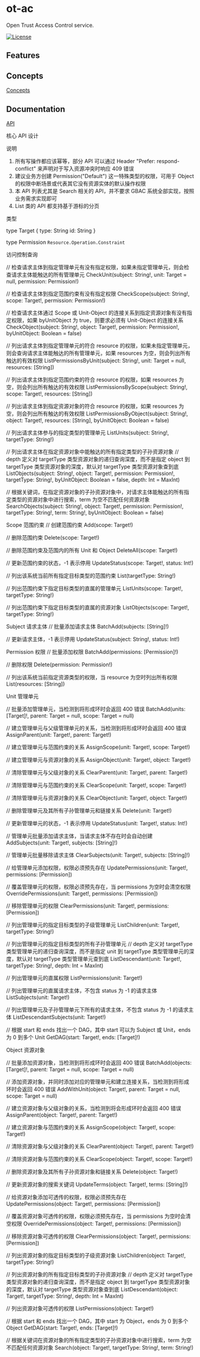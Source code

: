 # ot-ac
Open Trust Access Control service.

[![License](http://img.shields.io/badge/license-mit-blue.svg?style=flat-square)](https://raw.githubusercontent.com/open-trust/ot-ac/master/LICENSE)

## Features

## Concepts

[Concepts](https://github.com/open-trust/ot-ac/blob/master/doc/concepts.md)

## Documentation

[API](https://github.com/open-trust/ot-ac/blob/master/doc/openapi.md)

核心 API 设计

说明

1. 所有写操作都应该幂等，部分 API 可以通过 Header "Prefer: respond-conflict" 来声明对于写入资源冲突时响应 409 错误
2. 建议业务方创建 Permission("Default") 这一特殊类型的权限，可用于 Object 的权限中断场景或代表其它没有资源实体的默认操作权限
3. 本 API 列表尤其是 Search 相关的 API，并不要求 GBAC 系统全部实现，按照业务需求实现即可
4. List 类的 API 都支持基于游标的分页

类型

type Target {
  type: String
  id: String
}

type Permission `Resource.Operation.Constraint`

访问控制查询

// 检查请求主体到指定管理单元有没有指定权限，如果未指定管理单元，则会检查请求主体能触达的所有管理单元
CheckUnit(subject: String!, unit: Target = null, permission: Permission!)

// 检查请求主体到指定范围约束有没有指定权限
CheckScope(subject: String!, scope: Target!, permission: Permission!)

// 检查请求主体通过 Scope 或 Unit-Object 的连接关系到指定资源对象有没有指定权限，如果 byUnitObject 为 true，则要求必须有 Unit-Object 的连接关系
CheckObject(subject: String!, object: Target!, permission: Permission!, byUnitObject: Boolean = false)

// 列出请求主体到指定管理单元的符合 resource 的权限，如果未指定管理单元，则会查询请求主体能触达的所有管理单元，如果 resources 为空，则会列出所有触达的有效权限
ListPermissionsByUnit(subject: String!, unit: Target = null, resources: [String])

// 列出请求主体到指定范围约束的符合 resource 的权限，如果 resources 为空，则会列出所有触达的有效权限
ListPermissionsByScope(subject: String!, scope: Target!, resources: [String])

// 列出请求主体到指定资源对象的符合 resource 的权限，如果 resources 为空，则会列出所有触达的有效权限
ListPermissionsByObject(subject: String!, object: Target!, resources: [String], byUnitObject: Boolean = false)

// 列出请求主体参与的指定类型的管理单元
ListUnits(subject: String!, targetType: String!)

// 列出请求主体在指定资源对象中能触达的所有指定类型的子孙资源对象
// depth 定义对 targetType 类型资源对象的递归查询深度，而不是指定 object 到 targetType 类型资源对象的深度，默认对 targetType 类型资源对象查到底
ListObjects(subject: String!, object: Target!, permission: Permission!, targetType: String!, byUnitObject: Boolean = false, depth: Int = MaxInt)

// 根据关键词，在指定资源对象的子孙资源对象中，对请求主体能触达的所有指定类型的资源对象中进行搜索，term 为空不匹配任何资源对象
SearchObjects(subject: String!, object: Target!, permission: Permission!, targetType: String!, term: String!, byUnitObject: Boolean = false)

Scope 范围约束
// 创建范围约束
Add(scope: Target!)

// 删除范围约束
Delete(scope: Target!)

// 删除范围约束及范围内的所有 Unit 和 Object
DeleteAll(scope: Target!)

// 更新范围约束的状态，-1 表示停用
UpdateStatus(scope: Target!, status: Int!)

// 列出该系统当前所有指定目标类型的范围约束
List(targetType: String!)

// 列出范围约束下指定目标类型的直属的管理单元
ListUnits(scope: Target!, targetType: String!)

// 列出范围约束下指定目标类型的直属的资源对象
ListObjects(scope: Target!, targetType: String!)

Subject 请求主体
// 批量添加请求主体
BatchAdd(subjects: [String]!)

// 更新请求主体，-1 表示停用
UpdateStatus(subject: String!, status: Int!)

Permission 权限
// 批量添加权限
BatchAdd(permissions: [Permission]!)

// 删除权限
Delete(permission: Permission!)

// 列出该系统当前指定资源类型的权限，当 resource 为空时列出所有权限
List(resources: [String])

Unit 管理单元

// 批量添加管理单元，当检测到将形成环时会返回 400 错误
BatchAdd(units: [Target]!, parent: Target = null, scope: Target = null)

// 建立管理单元与父级管理单元的关系，当检测到将形成环时会返回 400 错误
AssignParent(unit: Target!, parent: Target!)

// 建立管理单元与范围约束的关系
AssignScope(unit: Target!, scope: Target!)

// 建立管理单元与资源对象的关系
AssignObject(unit: Target!, object: Target!)

// 清除管理单元与父级对象的关系
ClearParent(unit: Target!, parent: Target!)

// 清除管理单元与范围约束的关系
ClearScope(unit: Target!, scope: Target!)

// 清除管理单元与资源对象的关系
ClearObject(unit: Target!, object: Target!)

// 删除管理单元及其所有子孙管理单元和链接关系
Delete(unit: Target!)

// 更新管理单元的状态，-1 表示停用
UpdateStatus(unit: Target!, status: Int!)

// 管理单元批量添加请求主体，当请求主体不存在时会自动创建
AddSubjects(unit: Target!, subjects: [String]!)

// 管理单元批量移除请求主体
ClearSubjects(unit: Target!, subjects: [String]!)

// 给管理单元添加权限，权限必须预先存在
UpdatePermissions(unit: Target!, permissions: [Permission])

// 覆盖管理单元的权限，权限必须预先存在，当 permissions 为空时会清空权限
OverridePermissions(unit: Target!, permissions: [Permission])

// 移除管理单元的权限
ClearPermissions(unit: Target!, permissions: [Permission])

// 列出管理单元的指定目标类型的子级管理单元
ListChildren(unit: Target!, targetType: String!)

// 列出管理单元的指定目标类型的所有子孙管理单元
// depth 定义对 targetType 类型管理单元的递归查询深度，而不是指定 unit 到 targetType 类型管理单元的深度，默认对 targetType 类型管理单元查到底
ListDescendant(unit: Target!, targetType: String!, depth: Int = MaxInt)

// 列出管理单元的直属权限
ListPermissions(unit: Target!)

// 列出管理单元的直属请求主体，不包含 status 为 -1 的请求主体
ListSubjects(unit: Target!)

// 列出管理单元及子孙管理单元下所有的请求主体，不包含 status 为 -1 的请求主体
ListDescendantSubjects(unit: Target!)

// 根据 start 和 ends 找出一个 DAG，其中 start 可以为 Subject 或 Unit，ends 为 0 到多个 Unit
GetDAG(start: Target!, ends: [Target]!)

Object 资源对象

// 批量添加资源对象，当检测到将形成环时会返回 400 错误
BatchAdd(objects: [Target]!, parent: Target = null, scope: Target = null)

// 添加资源对象，并同时添加对应的管理单元和建立连接关系，当检测到将形成环时会返回 400 错误
AddWithUnit(object: Target!, parent: Target = null, scope: Target = null)

// 建立资源对象与父级对象的关系，当检测到将会形成环时会返回 400 错误
AssignParent(object: Target!, parent: Target!)

// 建立资源对象与范围约束的关系
AssignScope(object: Target!, scope: Target!)

// 清除资源对象与父级对象的关系
ClearParent(object: Target!, parent: Target!)

// 清除资源对象与范围约束的关系
ClearScope(object: Target!, scope: Target!)

// 删除资源对象及其所有子孙资源对象和链接关系
Delete(object: Target!)

// 更新资源对象的搜索关键词
UpdateTerms(object: Target!, terms: [String]!)

// 给资源对象添加可透传的权限，权限必须预先存在
UpdatePermissions(object: Target!, permissions: [Permission])

// 覆盖资源对象可透传的权限，权限必须预先存在，当 permissions 为空时会清空权限
OverridePermissions(object: Target!, permissions: [Permission])

// 移除资源对象可透传的权限
ClearPermissions(object: Target!, permissions: [Permission])

// 列出资源对象的指定目标类型的子级资源对象
ListChildren(object: Target!, targetType: String!)

// 列出资源对象的所有指定目标类型的子孙资源对象
// depth 定义对 targetType 类型资源对象的递归查询深度，而不是指定 object 到 targetType 类型资源对象的深度，默认对 targetType 类型资源对象查到底
ListDescendant(object: Target!, targetType: String!, depth: Int = MaxInt)

// 列出资源对象可透传的权限
ListPermissions(object: Target!)

// 根据 start 和 ends 找出一个 DAG，其中 start 为 Object，ends 为 0 到多个 Object
GetDAG(start: Target!, ends: [Target]!)

// 根据关键词在资源对象的所有指定类型的子孙资源对象中进行搜索，term 为空不匹配任何资源对象
Search(object: Target!, targetType: String!, term: String!)
